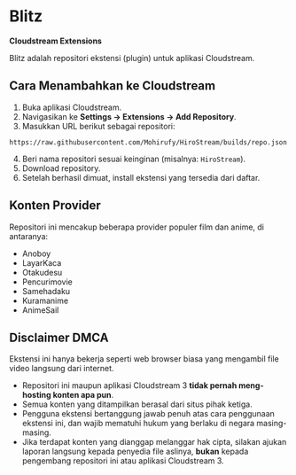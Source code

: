 # Blitz

**Cloudstream Extensions**

Blitz adalah repositori ekstensi (plugin) untuk aplikasi Cloudstream.

## Cara Menambahkan ke Cloudstream

1. Buka aplikasi Cloudstream.
2. Navigasikan ke **Settings → Extensions → Add Repository**.
3. Masukkan URL berikut sebagai repositori: 
```http
https://raw.githubusercontent.com/Mohirufy/HiroStream/builds/repo.json
```
4. Beri nama repositori sesuai keinginan (misalnya: `HiroStream`).
5. Download repository.
6. Setelah berhasil dimuat, install ekstensi yang tersedia dari daftar.

## Konten Provider

Repositori ini mencakup beberapa provider populer film dan anime, di antaranya:
- Anoboy
- LayarKaca
- Otakudesu
- Pencurimovie
- Samehadaku
- Kuramanime
- AnimeSail

## Disclaimer DMCA

Ekstensi ini hanya bekerja seperti web browser biasa yang mengambil file video langsung dari internet.  

- Repositori ini maupun aplikasi Cloudstream 3 **tidak pernah meng-hosting konten apa pun**.  
- Semua konten yang ditampilkan berasal dari situs pihak ketiga.  
- Pengguna ekstensi bertanggung jawab penuh atas cara penggunaan ekstensi ini, dan wajib mematuhi hukum yang berlaku di negara masing-masing.  
- Jika terdapat konten yang dianggap melanggar hak cipta, silakan ajukan laporan langsung kepada penyedia file aslinya, **bukan** kepada pengembang repositori ini atau aplikasi Cloudstream 3.
